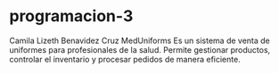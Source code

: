 # programacion-3
Camila Lizeth Benavidez Cruz
MedUniforms
Es un sistema de venta de uniformes para profesionales de la salud. Permite gestionar productos, controlar el inventario y procesar pedidos de manera eficiente.
